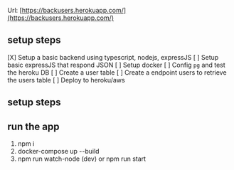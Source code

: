 Url: [https://backusers.herokuapp.com/](https://backusers.herokuapp.com/)

## setup steps

[X] Setup a basic backend using typescript, nodejs, expressJS
[ ] Setup  basic expressJS that respond JSON
[ ] Setup docker
[ ] Config `pg` and test the heroku DB
[ ] Create a user table
[ ] Create a endpoint users to retrieve the users table
[ ] Deploy to heroku/aws

## setup steps




## run the app

1. npm i
2. docker-compose up --build
3. npm run watch-node (dev) or npm run start